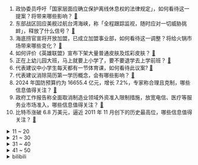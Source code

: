 1. 政协委员呼吁「国家层面应确立保护离线休息权的法律规定」，如何看待这一提案？将带来哪些影响？ [:link:](https://www.zhihu.com/question/647129422)
2. 东部战区回应美舰过航台湾海峡，称「全程跟踪监视，随时应对一切威胁挑衅」，释放了什么信号？ [:link:](https://www.zhihu.com/question/647157424)
3. 海底捞官宣将开放加盟，已成立加盟事业部，如何看待这一调整？将给火锅市场带来哪些变化？ [:link:](https://www.zhihu.com/question/647036208)
4. 如何评价《英雄联盟》宣布下架大量普通皮肤及炫彩皮肤？ [:link:](https://www.zhihu.com/question/646509480)
5. 正在上幼儿园大班，马上就要上小学了，要不要退学去上学前班？ [:link:](https://www.zhihu.com/question/646018568)
6. 代表建议中小学生每天都有一节体育课，如何看待此议案? [:link:](https://www.zhihu.com/question/647172092)
7. 代表建议消除简历第一学历概念，会有哪些影响？ [:link:](https://www.zhihu.com/question/647198085)
8. 2024 年国防预算约为 16655.4 亿元，增长 7.2%，专家称合理且克制，哪些信息值得关注？ [:link:](https://www.zhihu.com/question/647128954)
9. 政府工作报告称全面取消制造业领域外资准入限制措施，放宽电信、医疗等服务业市场准入，哪些信息值得关注？ [:link:](https://www.zhihu.com/question/647112379)
10. 比特币涨破 6.8 万美元，逼近 2011 年 11 月创下的历史最高位，哪些信息值得关注？ [:link:](https://www.zhihu.com/question/647111632)
<details>
<summary>11 ~ 20</summary>

11. 卡尔马龙能否顶住现在的锡安？ [:link:](https://www.zhihu.com/question/645288842)
12. 委员建议延长「女性带薪育产假」达 2 年，从而提高生育意愿，如何看待此提案？ [:link:](https://www.zhihu.com/question/647134843)
13. 马斯克首富头衔易主，特斯拉市值一夜蒸发 3300 亿元 ，二月在华销量创一年来新低，哪些信息值得关注？ [:link:](https://www.zhihu.com/question/647138195)
14. 全国人大代表霍启刚「建议增加年轻人年假天数，强制实施带薪年假政策」，如何看待此议案？ [:link:](https://www.zhihu.com/question/647112747)
15. 你愿意死后让亲友「用 AI 复活自己」吗？为什么？ [:link:](https://www.zhihu.com/question/646765991)
16. 如果把肉通上高压电，肉还会不会生细菌腐败？ [:link:](https://www.zhihu.com/question/646357797)
17. 国考面试问「你考上公务员后，领导总是让你干一些琐碎的小事，你怎么办？」该怎么回答？ [:link:](https://www.zhihu.com/question/642497794)
18. 电影《周处除三害》中陈桂林为什么被捅了一刀埋地里还没死？ [:link:](https://www.zhihu.com/question/646966972)
19. 美最高法院推翻科州裁定，特朗普重获科州初选资格，并称「这是美国的一次巨大胜利」，哪些信息值得关注？ [:link:](https://www.zhihu.com/question/647107050)
20. 景元，心海这种智将人设对于各自世界观有什么意义？ [:link:](https://www.zhihu.com/question/646527452)
</details>
<details>
<summary>21 ~ 30</summary>

21. 人最重要的能力是什么？ [:link:](https://www.zhihu.com/question/19602183)
22. 国家医保局表示「将癌症筛查纳入医保的条件还不成熟」，如何解读？ [:link:](https://www.zhihu.com/question/647013790)
23. 送女生什么样的礼物，会让她收到超开心？ [:link:](https://www.zhihu.com/question/645561875)
24. 《灌篮高手》如若各队拿掉各位王牌，哪队的综合实力最强? [:link:](https://www.zhihu.com/question/644483736)
25. 如何看待反诈老陈决定2.0：婉拒济宁消防邀请，将天赋继续留在反诈领域？ [:link:](https://www.zhihu.com/question/646989400)
26. 有哪些家居好物，可以帮助卧室更加好眠？ [:link:](https://www.zhihu.com/question/646518872)
27. 政府工作报告提出，深化大数据人工智能等研发应用，开展「人工智能+」行动，具有哪些积极意义？ [:link:](https://www.zhihu.com/question/647118383)
28. 政府工作报告指出去年城镇新增就业 1244 万人，城镇调查失业率平均 5.2%，哪些信息值得关注？ [:link:](https://www.zhihu.com/question/647107699)
29. 电影《周处除三害》里的陈灰为什么不恨陈桂林？ [:link:](https://www.zhihu.com/question/647039480)
30. 打游戏优先升级CPU还是显卡? [:link:](https://www.zhihu.com/question/645389811)
</details>
<details>
<summary>31 ~ 40</summary>

31. 赛程过半，如何评价JDG.Flandre的「老油子」打法？ [:link:](https://www.zhihu.com/question/646965984)
32. 如果《原神》可莉和尤拉这些混池角色明码标价68元一个命座你会支持吗？ [:link:](https://www.zhihu.com/question/646898618)
33. 通过好好护肤能够延缓皮肤衰老吗？ [:link:](https://www.zhihu.com/question/645051190)
34. 全国人大代表李东生建议正当防卫考虑合理情绪，如何看待这一建议？为何会出现「正当防卫难」问题？ [:link:](https://www.zhihu.com/question/647006994)
35. 金价飙升再创纪录，珠宝店店长称从没见过这么高的金价，背后的原因是什么？透露了哪些信息？ [:link:](https://www.zhihu.com/question/647102754)
36. 人大代表建议暂停上调医保个人缴费标准，增设「零缴费」档次 ，如何看待此议案？ [:link:](https://www.zhihu.com/question/647112450)
37. 全国人大代表彭聪建议，彩票个人单项奖金最高额度不超过 500 万，具有哪些意义？ [:link:](https://www.zhihu.com/question/647225582)
38. 苹果推出新款 MacBook Air，搭载 M3 芯片，售价 8999 元起，如何评价此产品？ [:link:](https://www.zhihu.com/question/647061095)
39. 骑行真的会让人感到快乐吗？ [:link:](https://www.zhihu.com/question/642862207)
40. 全国人大代表建议「辅助生殖纳入医保」，如何看待此建议？会带来哪些积极意义？ [:link:](https://www.zhihu.com/question/647172917)
</details>
<details>
<summary>41 ~ 50</summary>

41. 你认为「婚姻」是人生必选项吗？作为女性，能否分享你的「婚姻观」？ [:link:](https://www.zhihu.com/question/645945692)
42. 有没有适合老年人使用的平板推荐？ [:link:](https://www.zhihu.com/question/645906151)
43. 你认同「我们应该把情绪戒掉」这句话吗？作为女性，你如何与自己的「情绪」相处？ [:link:](https://www.zhihu.com/question/645945752)
44. 如何看待 Yuzu 模拟器和任天堂达成庭外和解，前者赔偿任天堂 240 万美元并停运业务？ [:link:](https://www.zhihu.com/question/647123156)
45. 全国人大代表建议火车票免费改签增至两次、航空公司降低退改签费率。你怎么看？退改签费率如何调整才科学？ [:link:](https://www.zhihu.com/question/647145142)
46. 年过30，是在一个不重要的部门「咸鱼躺」还是换个部门「咸鱼翻身」？ [:link:](https://www.zhihu.com/question/646208325)
47. 政府工作报告指出，大力推进现代化产业体系建设，加快发展新质生产力，如何理解新质生产力？ [:link:](https://www.zhihu.com/question/647111808)
48. 美国纽约最大社区银行「爆雷」，2023 年第四季度亏损金额较此前披露增加逾十倍，哪些信息值得关注？ [:link:](https://www.zhihu.com/question/646968641)
49. 你认为女性在职场有天花板吗？为什么？ [:link:](https://www.zhihu.com/question/645935221)
50. 早晨空腹健身健康吗？ [:link:](https://www.zhihu.com/question/645262268)
</details><details>
<summary>bilibili</summary>

</details>